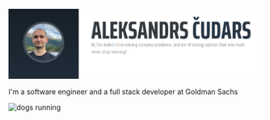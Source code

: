 <a href="https://alekscudars.com"><img src="https://raw.githubusercontent.com/achudars/achudars/main/banner.png" alt="banner that says: `Aleksandrs Cudars. Hi, I'm Aleks! I like solving complex problems, and am of strong opinion that one must never stop learning!`" /></a>

I'm a software engineer and a full stack developer at Goldman Sachs

<img src="https://64.media.tumblr.com/1a096cda697ae831490bae1c417d5647/tumblr_n27bd6r7nf1trn6kbo1_400.gif" alt="dogs running" />
